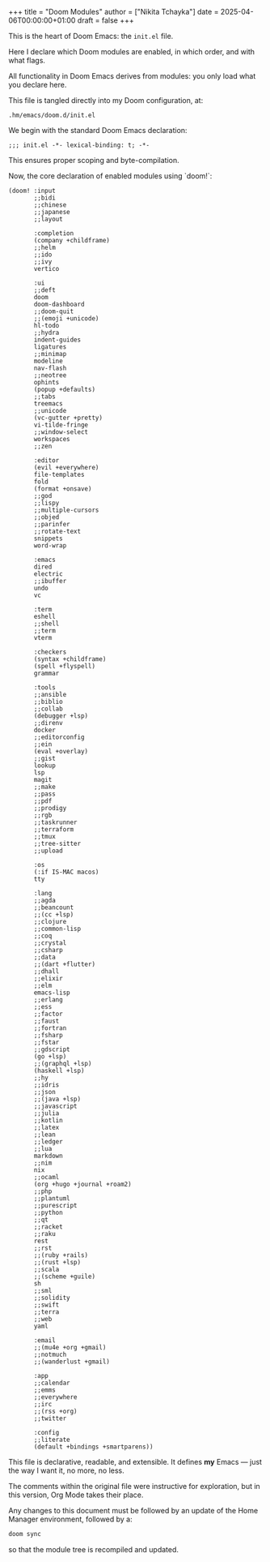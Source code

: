 +++
title = "Doom Modules"
author = ["Nikita Tchayka"]
date = 2025-04-06T00:00:00+01:00
draft = false
+++

This is the heart of Doom Emacs: the `init.el` file.

Here I declare which Doom modules are enabled, in which order, and with what flags.

All functionality in Doom Emacs derives from modules: you only load what you declare here.

This file is tangled directly into my Doom configuration, at:

```text
.hm/emacs/doom.d/init.el
```

We begin with the standard Doom Emacs declaration:

```emacs-lisp
;;; init.el -*- lexical-binding: t; -*-
```

This ensures proper scoping and byte-compilation.

Now, the core declaration of enabled modules using \`doom!\`:

```emacs-lisp
(doom! :input
       ;;bidi
       ;;chinese
       ;;japanese
       ;;layout

       :completion
       (company +childframe)
       ;;helm
       ;;ido
       ;;ivy
       vertico

       :ui
       ;;deft
       doom
       doom-dashboard
       ;;doom-quit
       ;;(emoji +unicode)
       hl-todo
       ;;hydra
       indent-guides
       ligatures
       ;;minimap
       modeline
       nav-flash
       ;;neotree
       ophints
       (popup +defaults)
       ;;tabs
       treemacs
       ;;unicode
       (vc-gutter +pretty)
       vi-tilde-fringe
       ;;window-select
       workspaces
       ;;zen

       :editor
       (evil +everywhere)
       file-templates
       fold
       (format +onsave)
       ;;god
       ;;lispy
       ;;multiple-cursors
       ;;objed
       ;;parinfer
       ;;rotate-text
       snippets
       word-wrap

       :emacs
       dired
       electric
       ;;ibuffer
       undo
       vc

       :term
       eshell
       ;;shell
       ;;term
       vterm

       :checkers
       (syntax +childframe)
       (spell +flyspell)
       grammar

       :tools
       ;;ansible
       ;;biblio
       ;;collab
       (debugger +lsp)
       ;;direnv
       docker
       ;;editorconfig
       ;;ein
       (eval +overlay)
       ;;gist
       lookup
       lsp
       magit
       ;;make
       ;;pass
       ;;pdf
       ;;prodigy
       ;;rgb
       ;;taskrunner
       ;;terraform
       ;;tmux
       ;;tree-sitter
       ;;upload

       :os
       (:if IS-MAC macos)
       tty

       :lang
       ;;agda
       ;;beancount
       ;;(cc +lsp)
       ;;clojure
       ;;common-lisp
       ;;coq
       ;;crystal
       ;;csharp
       ;;data
       ;;(dart +flutter)
       ;;dhall
       ;;elixir
       ;;elm
       emacs-lisp
       ;;erlang
       ;;ess
       ;;factor
       ;;faust
       ;;fortran
       ;;fsharp
       ;;fstar
       ;;gdscript
       (go +lsp)
       ;;(graphql +lsp)
       (haskell +lsp)
       ;;hy
       ;;idris
       ;;json
       ;;(java +lsp)
       ;;javascript
       ;;julia
       ;;kotlin
       ;;latex
       ;;lean
       ;;ledger
       ;;lua
       markdown
       ;;nim
       nix
       ;;ocaml
       (org +hugo +journal +roam2)
       ;;php
       ;;plantuml
       ;;purescript
       ;;python
       ;;qt
       ;;racket
       ;;raku
       rest
       ;;rst
       ;;(ruby +rails)
       ;;(rust +lsp)
       ;;scala
       ;;(scheme +guile)
       sh
       ;;sml
       ;;solidity
       ;;swift
       ;;terra
       ;;web
       yaml

       :email
       ;;(mu4e +org +gmail)
       ;;notmuch
       ;;(wanderlust +gmail)

       :app
       ;;calendar
       ;;emms
       ;;everywhere
       ;;irc
       ;;(rss +org)
       ;;twitter

       :config
       ;;literate
       (default +bindings +smartparens))
```

This file is declarative, readable, and extensible. It defines **my** Emacs — just the way I want it, no more, no less.

The comments within the original file were instructive for exploration, but in this version, Org Mode takes their place.

Any changes to this document must be followed by an update of the Home Manager environment,
followed by a:

```sh
doom sync
```

so that the module tree is recompiled and updated.
